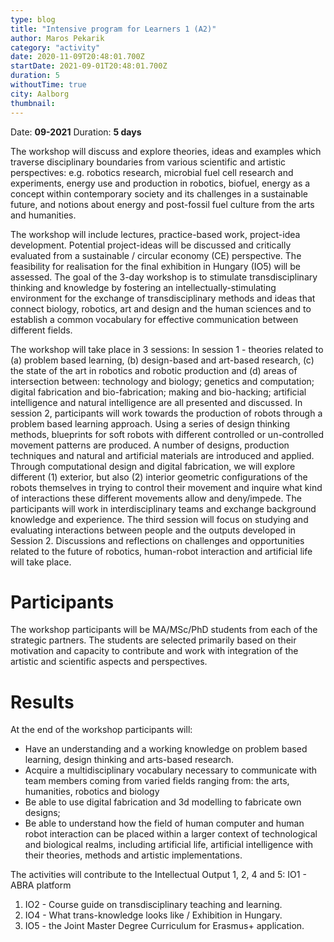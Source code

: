 ```yaml
---
type: blog
title: "Intensive program for Learners 1 (A2)"
author: Maros Pekarik
category: "activity"
date: 2020-11-09T20:48:01.700Z
startDate: 2021-09-01T20:48:01.700Z
duration: 5
withoutTime: true
city: Aalborg
thumbnail:
---
```


Date: **09-2021**
Duration: **5 days**

The workshop will discuss and explore theories, ideas and examples which traverse disciplinary boundaries from various scientific and artistic perspectives: e.g. robotics research, microbial fuel cell research and experiments, energy use and production in robotics, biofuel, energy as a concept within contemporary society and its challenges in a sustainable future, and notions about energy and post-fossil fuel culture from the arts and humanities.

The workshop will include lectures, practice-based work, project-idea development. Potential project-ideas will be discussed and critically evaluated from a sustainable / circular economy (CE) perspective. The feasibility for realisation for the final exhibition in Hungary (IO5) will be assessed.
The goal of the 3-day workshop is to stimulate transdisciplinary thinking and knowledge by fostering an intellectually-stimulating environment for the exchange of transdisciplinary methods and ideas that connect biology, robotics, art and design and the human sciences and to establish a common vocabulary for effective communication between different fields.

The workshop will take place in 3 sessions:
In session 1 - theories related to (a) problem based learning, (b) design-based and art-based research, (c) the state of the art in robotics and robotic production and (d) areas of intersection between: technology and biology; genetics and computation; digital fabrication and bio-fabrication; making and bio-hacking; artificial intelligence and natural intelligence are all presented and discussed.
In session 2, participants will work towards the production of robots through a problem based learning approach. Using a series of design thinking methods, blueprints for soft robots with different controlled or un-controlled movement patterns are produced. A number of designs, production techniques and natural and artificial materials are introduced and applied. Through computational design and digital fabrication, we will explore different (1) exterior, but also (2) interior geometric configurations of the robots themselves in trying to control their movement and inquire what kind of interactions these different movements allow and deny/impede. The participants will work in interdisciplinary teams and exchange background knowledge and experience.
The third session will focus on studying and evaluating interactions between people and the outputs developed in Session 2. Discussions and reflections on challenges and opportunities related to the future of robotics, human-robot interaction and artificial life will take place.

# Participants
The workshop participants will be MA/MSc/PhD students from each of the strategic partners. The students are selected primarily based on their motivation and capacity to contribute and work with integration of the artistic and scientific aspects and perspectives.

# Results
At the end of the workshop participants will:
- Have an understanding and a working knowledge on problem based learning, design thinking and arts-based research.
- Acquire a multidisciplinary vocabulary necessary to communicate with team members coming from varied fields ranging from: the arts, humanities, robotics and biology
- Be able to use digital fabrication and 3d modelling to fabricate own designs;
- Be able to understand how the field of human computer and human robot interaction can be placed within a larger context of technological and biological realms, including artificial life, artificial intelligence with their theories, methods and artistic implementations.

The activities will contribute to the Intellectual Output 1, 2, 4 and 5: IO1 - ABRA platform
1. IO2 - Course guide on transdisciplinary teaching and learning.
2. IO4 - What trans-knowledge looks like / Exhibition in Hungary.
3. IO5 - the Joint Master Degree Curriculum for Erasmus+ application.

